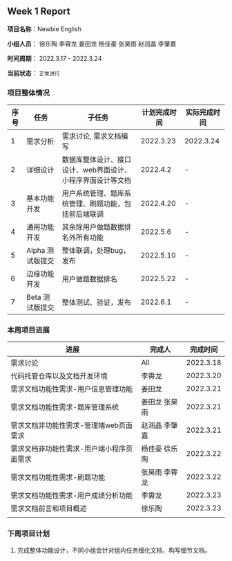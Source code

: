 ## Week 1 Report

**项目名称**：Newbie English

**小组人员**： 徐乐陶 李霄龙 姜田龙 杨佳豪 张昊雨 赵润晶 李肇嘉

**时间周期**： 2022.3.17 - 2022.3.24

**当前状态**： `正常进行`



### 项目整体情况

| 序号 | 任务             | 子任务                                                      | 计划完成时间 | 实际完成时间 |
| ---- | ---------------- | ----------------------------------------------------------- | ------------ | ------------ |
| 1    | 需求分析         | 需求讨论, 需求文档编写                                      | 2022.3.23    | 2022.3.24    |
| 2    | 详细设计         | 数据库整体设计、接口设计、web界面设计、小程序界面设计等文档 | 2022.4.2     | -            |
| 3    | 基本功能开发     | 用户系统管理、题库系统管理、刷题功能，包括前后端联调        | 2022.4.20    | -            |
| 4    | 通用功能开发     | 其余除用户做题数据排名外所有功能                            | 2022.5.6     | -            |
| 5    | Alpha 测试版提交 | 整体联调，处理bug，发布                                     | 2022.5.10    | -            |
| 6    | 边缘功能开发     | 用户做题数据排名                                            | 2022.5.22    | -            |
| 7    | Beta 测试版提交  | 整体测试、验证，发布                                        | 2022.6.1     | -            |



### 本周项目进展

| 进展                                      | 完成人        | 完成时间  |
| ----------------------------------------- | ------------- | --------- |
| 需求讨论                                  | All           | 2022.3.18 |
| 代码托管仓库以及文档开发环境              | 李霄龙        | 2022.3.20 |
| 需求文档功能性需求-用户信息管理功能       | 姜田龙        | 2022.3.21 |
| 需求文档功能性需求-题库管理系统           | 姜田龙 张昊雨 | 2022.3.21 |
| 需求文档非功能性需求-管理端web页面需求    | 赵润晶 李肇嘉 | 2022.3.21 |
| 需求文档非功能性需求-用户端小程序页面需求 | 杨佳豪 徐乐陶 | 2022.3.22 |
| 需求文档功能性需求-刷题功能               | 张昊雨 李霄龙 | 2022.3.22 |
| 需求文档功能性需求-用户成绩分析功能       | 李霄龙        | 2022.3.23 |
| 需求文档前言和项目概述                    | 徐乐陶        | 2022.3.23 |
|                                           |               |           |



### 下周项目计划

1. 完成整体功能设计，不同小组会针对组内任务细化文档，构写细节文档。